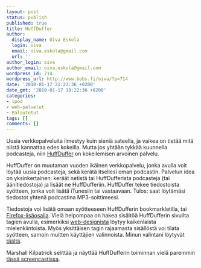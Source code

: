 ```yaml
---
layout: post
status: publish
published: true
title: HuffDuffer
author:
  display_name: Oiva Eskola
  login: oiva
  email: oiva.eskola@gmail.com
  url: ''
author_login: oiva
author_email: oiva.eskola@gmail.com
wordpress_id: 714
wordpress_url: http://www.bobs.fi/oiva/?p=714
date: '2010-01-17 21:22:36 +0200'
date_gmt: '2010-01-17 19:22:36 +0200'
categories:
- ipod
- web-palvelut
- Palautetut
tags: []
comments: []
---
```

<p>Uusia verkkopalveluita ilmestyy kuin sieniä sateella, ja vaikea on tietää mitä niistä kannattaa edes kokeilla. Mutta jos yhtään tykkää kuunnella podcasteja, niin <a href="http://huffduffer.com/about" target="_blank">HuffDuffer</a> on kokeilemisen arvoinen palvelu.</p>
<p>HuffDuffer on muutaman vuoden ikäinen verkkopalvelu, jonka avulla voit löytää uusia podcasteja, sekä kerätä itsellesi oman podcastin. Palvelun idea on yksinkertainen: keräät netistä tai HuffDufferista podcasteja (tai äänitiedostoja) ja lisäät ne HuffDufferiin. HuffDuffer tekee tiedostoista syötteen, jonka voit lisätä iTunesiin tai vastaavaan. Tulos: saat löytämäsi tiedostot yhtenä podcastina MP3-soittimeesi.</p>
<p>Tiedostoja voi lisätä omaan syötteeseen HuffDufferin bookmarkletilla, tai <a title="HuffDuffer Firefox Add-on" href="https://addons.mozilla.org/en-US/firefox/addon/13448/" target="_blank">Firefox-lisäosalla</a>. Vielä helpompaa on hakea sisältöä HuffDufferin sivuilta tagien avulla, esimerkiksi <a title="HuffDuffer: web design" href="http://huffduffer.com/tags/web+design" target="_blank">web-designista</a> löytyy kaikenlaista mielenkiintoista. Myös yksittäisen tagin rajaamasta sisällöstä voi tilata syötteen, samoin muitten käyttäjien valinnoista. Minun valintani löytyvät <a title="HuffDuffer: Oiva" href="http://huffduffer.com/oiva" target="_blank">täältä</a>.</p>
<p>Marshall Kilpatrick selittää ja näyttää HuffDufferin toiminnan vielä paremmin <a href="http://www.youtube.com/watch?v=jko3q8f1-Ls">tässä screencastissa</a>.</p>
